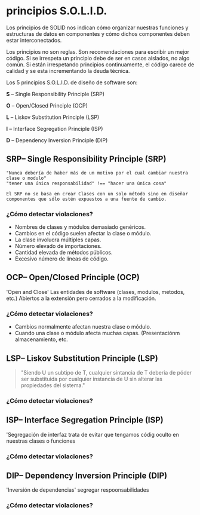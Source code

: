 # principios S.O.L.I.D.

  Los principios de SOLID nos indican cómo organizar nuestras funciones y estructuras de datos en componentes y cómo dichos componentes deben estar interconectados.

  Los principios no son reglas.
  Son recomendaciones para escribir un mejor código.
  Si se irrespeta un principio debe de ser en casos aislados, no algo común.
  Si están irrespetando principios continuamente, el código carece de calidad y se esta incrementando la deuda técnica.

  Los 5 principios S.O.L.I.D. de diseño de software son:

  **S** – Single Responsibility Principle (SRP)

  **O** – Open/Closed Principle (OCP)

  **L** – Liskov Substitution Principle (LSP)

  **I** – Interface Segregation Principle (ISP)

  **D** – Dependency Inversion Principle (DIP)

## SRP– Single Responsibility Principle (SRP)

    "Nunca debería de haber más de un motivo por el cual cambiar nuestra clase o modulo"
    "tener una única responsabilidad" !== "hacer una única cosa"

    El SRP no se basa en crear Clases con un solo método sino en diseñar componentes que sólo estén expuestos a una fuente de cambio.

### ¿Cómo detectar violaciones?

* Nombres de clases y módulos demasiado genéricos.
* Cambios en el código suelen afectar la clase o módulo.
* La clase involucra múltiples capas.
* Número elevado de importaciones.
* Cantidad elevada de métodos públicos.
* Excesivo número de líneas de código.

## OCP– Open/Closed Principle (OCP)

  'Open and Close'
  Las entidades de software (clases, modulos, metodos, etc.) Abiertos a la extensión pero cerrados a la modificación.

### ¿Cómo detectar violaciones?

* Cambios normalmente afectan nuestra clase o módulo.
* Cuando una clase o módulo afecta muchas capas. (Presentaciónm almacenamiento, etc.

## LSP– Liskov Substitution Principle (LSP)

> "Siendo U un subtipo de T, cualquier sintancia de T deberia de póder ser substituida por cualquier instancia de U sin alterar las propiedades del sistema."

### ¿Cómo detectar violaciones?


## ISP– Interface Segregation Principle (ISP)

  'Segregación de interfaz
  trata de evitar que tengamos códig oculto en nuestras clases o funciones

### ¿Cómo detectar violaciones?

## DIP– Dependency Inversion Principle (DIP)

  'Inversión de dependencias'
  segregar respoonsabilidades

### ¿Cómo detectar violaciones?
